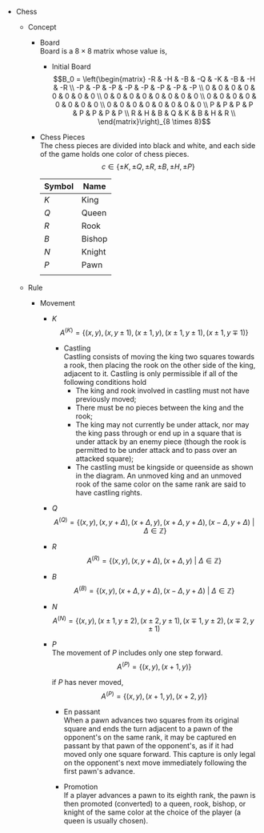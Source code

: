 * Chess
  - Concept
    - Board  
      Board is a $8 \times 8$ matrix whose value is,

      - Initial Board  
        $$B_0 = \left(\begin{matrix}
          -R & -H & -B & -Q & -K & -B & -H & -R  \\
          -P & -P & -P & -P & -P & -P & -P & -P  \\
          0 & 0 & 0 & 0 & 0 & 0 & 0 & 0  \\
          0 & 0 & 0 & 0 & 0 & 0 & 0 & 0  \\
          0 & 0 & 0 & 0 & 0 & 0 & 0 & 0  \\
          0 & 0 & 0 & 0 & 0 & 0 & 0 & 0  \\
          P & P & P & P & P & P & P & P  \\
          R & H & B & Q & K & B & H & R  \\
        \end{matrix}\right)_{8 \times 8}$$

    - Chess Pieces  
      The chess pieces are divided into black and white, and each side of the game holds one color of chess pieces.    
      $$c \in \{\pm K, \pm Q, \pm R, \pm B, \pm H, \pm P\}$$

      |Symbol|Name|
      |---|---|
      | $K$ | King |
      | $Q$ | Queen |
      | $R$ | Rook |
      | $B$ | Bishop |
      | $N$ | Knight |
      | $P$ | Pawn |
      |||

  - Rule 
    - Movement
      - $K$  
        $$A^{(K)} = \{(x, y), (x, y \pm 1), (x \pm 1, y), (x \pm 1, y \pm 1), (x \pm 1, y \mp 1)\}$$

        - Castling  
          Castling consists of moving the king two squares towards a rook, then placing the rook on the other side of the king, adjacent to it. Castling is only permissible if all of the following conditions hold
            - The king and rook involved in castling must not have previously moved; 
            - There must be no pieces between the king and the rook; 
            - The king may not currently be under attack, nor may the king pass through or end up in a square that is under attack by an enemy piece (though the rook is permitted to be under attack and to pass over an attacked square); 
            - The castling must be kingside or queenside as shown in the diagram. An unmoved king and an unmoved rook of the same color on the same rank are said to have castling rights.

      - $Q$  
        $$A^{(Q)} = \{(x, y), (x, y + \Delta), (x + \Delta, y), (x + \Delta, y + \Delta), (x - \Delta, y + \Delta) \ |\ \Delta \in \mathbb Z\}$$

      - $R$  
        $$A^{(R)} = \{(x, y), (x, y + \Delta), (x + \Delta, y) \ |\ \Delta \in \mathbb Z\}$$

      - $B$  
        $$A^{(B)} = \{(x, y), (x + \Delta, y + \Delta), (x - \Delta, y + \Delta) \ |\ \Delta \in \mathbb Z\}$$

      - $N$  
        $$A^{(N)} = \{(x, y), (x \pm 1, y \pm 2), (x \pm 2, y \pm 1), (x \mp 1, y \pm 2), (x \mp 2, y \pm 1)$$

      - $P$  
        The movement of $P$ includes only one step forward.
        $$A^{(P)} = \{(x, y), (x + 1, y)\}$$

        if $P$ has never moved,
        $$A^{(P)} = \{(x, y), (x + 1, y), (x + 2, y)\}$$

        - En passant  
          When a pawn advances two squares from its original square and ends the turn adjacent to a pawn of the opponent's on the same rank, it may be captured en passant by that pawn of the opponent's, as if it had moved only one square forward. This capture is only legal on the opponent's next move immediately following the first pawn's advance.

        - Promotion  
          If a player advances a pawn to its eighth rank, the pawn is then promoted (converted) to a queen, rook, bishop, or knight of the same color at the choice of the player (a queen is usually chosen).